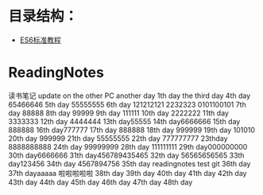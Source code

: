 
# 目录结构：
*   [ES6标准教程](https://sophieu.github.io/ReadingNotes/)
# ReadingNotes
读书笔记
update on the other PC
another day  1th day
the third day
4th day 65466646
5th day 55555555
6th day 121212121
2232323 0101100101
7th day 88888
8th day 99999
9th day 111111
10th day 2222222
11th day 3333333
12th day 4444444
13th day55555
14th day6666666
15th day 888888
16th day777777
17th day 888888
18th day 999999
19th day 101010
20th day 999999
21th day  55555555
22th day   777777777
23thday 8888888888
24th day 99999999
28th day 111111111
29th day000000000
30th day6666666
31th day456789435465
32th day  56565656565
33th day123456
34th day  4567894756
35th day readingnotes test git 
36th day
37th dayaaaaa 啦啦啦啦啦
38th day
39th day
40th day
41th day
42th day
43th day 44th day 45th day 46th day 47th day 48th day
